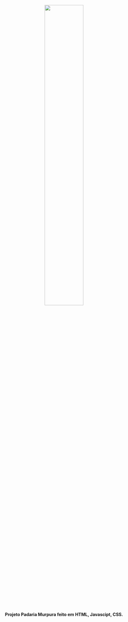 <p align="center">
<img  src="https://i.postimg.cc/t7QwvL7z/logo.png" width="50%">
</p>
<h4 align="center"> Projeto Padaria Murpura feito em HTML, Javascipt, CSS. </h4>
